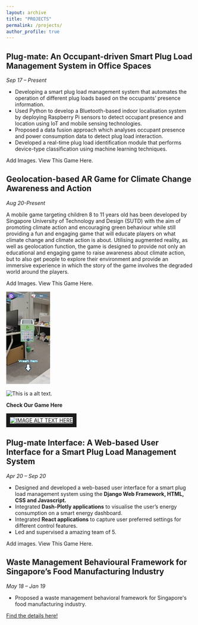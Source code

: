 ```yaml
---
layout: archive
title: "PROJECTS"
permalink: /projects/
author_profile: true
---
```


## Plug-mate: An Occupant-driven Smart Plug Load Management System in Office Spaces 
*Sep 17 – Present*
* Developing a smart plug load management system that automates the operation of different plug
loads based on the occupants’ presence information.
* Used Python to develop a Bluetooth-based indoor localisation system by deploying Raspberry Pi
sensors to detect occupant presence and location using IoT and mobile sensing technologies.
* Proposed a data fusion approach which analyses occupant presence and power consumption data
to detect plug load interaction.
* Developed a real-time plug load identification module that performs device-type classification
using machine learning techniques.

Add Images. View This Game Here.

## Geolocation-based AR Game for Climate Change Awareness and Action 
*Aug 20-Present*

A mobile game targeting children 8 to 11 years old has been developed by Singapore University of
Technology and Design (SUTD) with the aim of promoting climate action and encouraging green behaviour
while still providing a fun and engaging game that will educate players on what climate change and
climate action is about. Utilising augmented reality, as well as geolocation function, the game is 
designed to provide not only an educational and engaging game to raise awareness about climate action, 
but to also get people to explore their environment and provide an immersive experience in which the story 
of the game involves the degraded world around the players.

Add Images. View This Game Here.

![This is a alt text.](/images/game1.jpg "This is a sample image.")

![This is a alt text.](/images/game2.jpg "This is a sample image.")



**Check Our Game Here**

<a href="http://www.youtube.com/watch?feature=player_embedded&v=d3bd8sSuG7E
" target="_blank"><img src="http://img.youtube.com/vi/d3bd8sSuG7E/0.jpg" 
alt="IMAGE ALT TEXT HERE" width="240" height="180" border="10" /></a>




## Plug-mate Interface: A Web-based User Interface for a Smart Plug Load Management System
*Apr 20 – Sep 20*
* Designed and developed a web-based user interface for a smart plug load management system
using the **Django Web Framework, HTML, CSS and Javascript.**
* Integrated **Dash-Plotly applications** to visualise the user’s energy consumption on a smart energy
dashboard.
* Integrated **React applications** to capture user preferred settings for different control features.
* Led and supervised a amazing team of 5.

Add images. View This Game Here.

## Waste Management Behavioural Framework for Singapore’s Food Manufacturing Industry
*May 18 – Jan 19* 
* Proposed a waste management behavioral framework for Singapore's food manufacturing industry. 

[Find the details here!](../files/CIRP_Published.pdf)
